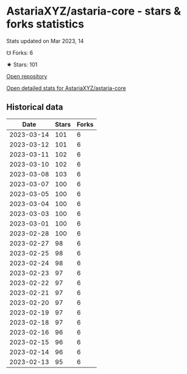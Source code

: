 # AstariaXYZ/astaria-core - stars & forks statistics

Stats updated on Mar 2023, 14

☋ Forks: 6

★ Stars: 101

[Open repository](https://github.com/AstariaXYZ/astaria-core)

[Open detailed stats for AstariaXYZ/astaria-core](https://reviewgithub.com/rep/AstariaXYZ/astaria-core)

## Historical data
| Date | Stars | Forks |
|------|-------|-------|
| 2023-03-14 | 101 | 6 | 
| 2023-03-12 | 101 | 6 | 
| 2023-03-11 | 102 | 6 | 
| 2023-03-10 | 102 | 6 | 
| 2023-03-08 | 103 | 6 | 
| 2023-03-07 | 100 | 6 | 
| 2023-03-05 | 100 | 6 | 
| 2023-03-04 | 100 | 6 | 
| 2023-03-03 | 100 | 6 | 
| 2023-03-01 | 100 | 6 | 
| 2023-02-28 | 100 | 6 | 
| 2023-02-27 | 98 | 6 | 
| 2023-02-25 | 98 | 6 | 
| 2023-02-24 | 98 | 6 | 
| 2023-02-23 | 97 | 6 | 
| 2023-02-22 | 97 | 6 | 
| 2023-02-21 | 97 | 6 | 
| 2023-02-20 | 97 | 6 | 
| 2023-02-19 | 97 | 6 | 
| 2023-02-18 | 97 | 6 | 
| 2023-02-16 | 96 | 6 | 
| 2023-02-15 | 96 | 6 | 
| 2023-02-14 | 96 | 6 | 
| 2023-02-13 | 95 | 6 | 

